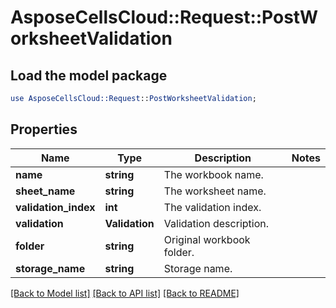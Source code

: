 # AsposeCellsCloud::Request::PostWorksheetValidation 

## Load the model package
```perl
use AsposeCellsCloud::Request::PostWorksheetValidation;
```

## Properties
Name | Type | Description | Notes
------------ | ------------- | ------------- | -------------
**name** | **string** | The workbook name. |
**sheet_name** | **string** | The worksheet name. |
**validation_index** | **int** | The validation index. |
**validation** | **Validation** | Validation description. |
**folder** | **string** | Original workbook folder. |
**storage_name** | **string** | Storage name. |  

[[Back to Model list]](../README.md#documentation-for-requests) [[Back to API list]](../README.md#documentation-for-api-endpoints) [[Back to README]](../README.md)

